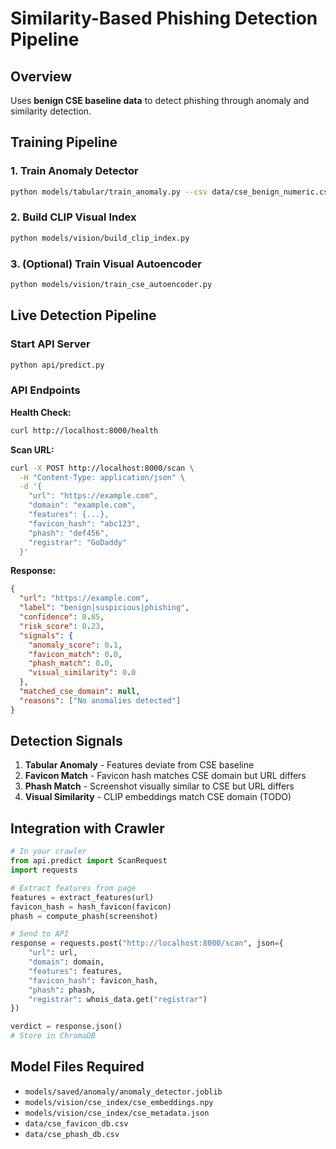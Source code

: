 # Similarity-Based Phishing Detection Pipeline

## Overview
Uses **benign CSE baseline data** to detect phishing through anomaly and similarity detection.

## Training Pipeline

### 1. Train Anomaly Detector
```bash
python models/tabular/train_anomaly.py --csv data/cse_benign_numeric.csv --outdir models/saved/anomaly
```

### 2. Build CLIP Visual Index
```bash
python models/vision/build_clip_index.py
```

### 3. (Optional) Train Visual Autoencoder
```bash
python models/vision/train_cse_autoencoder.py
```

## Live Detection Pipeline

### Start API Server
```bash
python api/predict.py
```

### API Endpoints

**Health Check:**
```bash
curl http://localhost:8000/health
```

**Scan URL:**
```bash
curl -X POST http://localhost:8000/scan \
  -H "Content-Type: application/json" \
  -d '{
    "url": "https://example.com",
    "domain": "example.com",
    "features": {...},
    "favicon_hash": "abc123",
    "phash": "def456",
    "registrar": "GoDaddy"
  }'
```

**Response:**
```json
{
  "url": "https://example.com",
  "label": "benign|suspicious|phishing",
  "confidence": 0.85,
  "risk_score": 0.23,
  "signals": {
    "anomaly_score": 0.1,
    "favicon_match": 0.0,
    "phash_match": 0.0,
    "visual_similarity": 0.0
  },
  "matched_cse_domain": null,
  "reasons": ["No anomalies detected"]
}
```

## Detection Signals

1. **Tabular Anomaly** - Features deviate from CSE baseline
2. **Favicon Match** - Favicon hash matches CSE domain but URL differs
3. **Phash Match** - Screenshot visually similar to CSE but URL differs
4. **Visual Similarity** - CLIP embeddings match CSE domain (TODO)

## Integration with Crawler

```python
# In your crawler
from api.predict import ScanRequest
import requests

# Extract features from page
features = extract_features(url)
favicon_hash = hash_favicon(favicon)
phash = compute_phash(screenshot)

# Send to API
response = requests.post("http://localhost:8000/scan", json={
    "url": url,
    "domain": domain,
    "features": features,
    "favicon_hash": favicon_hash,
    "phash": phash,
    "registrar": whois_data.get("registrar")
})

verdict = response.json()
# Store in ChromaDB
```

## Model Files Required

- `models/saved/anomaly/anomaly_detector.joblib`
- `models/vision/cse_index/cse_embeddings.npy`
- `models/vision/cse_index/cse_metadata.json`
- `data/cse_favicon_db.csv`
- `data/cse_phash_db.csv`
